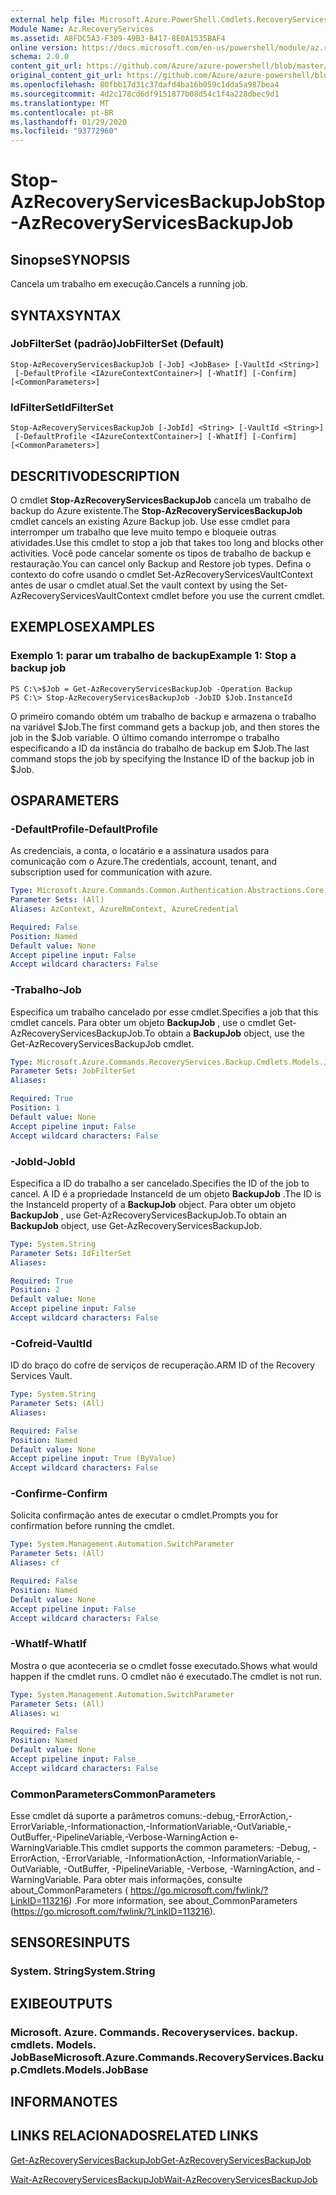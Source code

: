 ```yaml
---
external help file: Microsoft.Azure.PowerShell.Cmdlets.RecoveryServices.Backup.dll-Help.xml
Module Name: Az.RecoveryServices
ms.assetid: A8FDC5A3-F309-49B3-B417-8E0A1535BAF4
online version: https://docs.microsoft.com/en-us/powershell/module/az.recoveryservices/stop-azrecoveryservicesbackupjob
schema: 2.0.0
content_git_url: https://github.com/Azure/azure-powershell/blob/master/src/RecoveryServices/RecoveryServices/help/Stop-AzRecoveryServicesBackupJob.md
original_content_git_url: https://github.com/Azure/azure-powershell/blob/master/src/RecoveryServices/RecoveryServices/help/Stop-AzRecoveryServicesBackupJob.md
ms.openlocfilehash: 80fbb17d31c37dafd4ba16b059c1dda5a987bea4
ms.sourcegitcommit: 4d2c178cd6df9151877b08d54c1f4a228dbec9d1
ms.translationtype: MT
ms.contentlocale: pt-BR
ms.lasthandoff: 01/29/2020
ms.locfileid: "93772960"
---
```

# <span data-ttu-id="25407-101">Stop-AzRecoveryServicesBackupJob</span><span class="sxs-lookup"><span data-stu-id="25407-101">Stop-AzRecoveryServicesBackupJob</span></span>

## <span data-ttu-id="25407-102">Sinopse</span><span class="sxs-lookup"><span data-stu-id="25407-102">SYNOPSIS</span></span>
<span data-ttu-id="25407-103">Cancela um trabalho em execução.</span><span class="sxs-lookup"><span data-stu-id="25407-103">Cancels a running job.</span></span>

## <span data-ttu-id="25407-104">SYNTAX</span><span class="sxs-lookup"><span data-stu-id="25407-104">SYNTAX</span></span>

### <span data-ttu-id="25407-105">JobFilterSet (padrão)</span><span class="sxs-lookup"><span data-stu-id="25407-105">JobFilterSet (Default)</span></span>
```
Stop-AzRecoveryServicesBackupJob [-Job] <JobBase> [-VaultId <String>]
 [-DefaultProfile <IAzureContextContainer>] [-WhatIf] [-Confirm] [<CommonParameters>]
```

### <span data-ttu-id="25407-106">IdFilterSet</span><span class="sxs-lookup"><span data-stu-id="25407-106">IdFilterSet</span></span>
```
Stop-AzRecoveryServicesBackupJob [-JobId] <String> [-VaultId <String>]
 [-DefaultProfile <IAzureContextContainer>] [-WhatIf] [-Confirm] [<CommonParameters>]
```

## <span data-ttu-id="25407-107">DESCRITIVO</span><span class="sxs-lookup"><span data-stu-id="25407-107">DESCRIPTION</span></span>
<span data-ttu-id="25407-108">O cmdlet **Stop-AzRecoveryServicesBackupJob** cancela um trabalho de backup do Azure existente.</span><span class="sxs-lookup"><span data-stu-id="25407-108">The **Stop-AzRecoveryServicesBackupJob** cmdlet cancels an existing Azure Backup job.</span></span>
<span data-ttu-id="25407-109">Use esse cmdlet para interromper um trabalho que leve muito tempo e bloqueie outras atividades.</span><span class="sxs-lookup"><span data-stu-id="25407-109">Use this cmdlet to stop a job that takes too long and blocks other activities.</span></span>
<span data-ttu-id="25407-110">Você pode cancelar somente os tipos de trabalho de backup e restauração.</span><span class="sxs-lookup"><span data-stu-id="25407-110">You can cancel only Backup and Restore job types.</span></span>
<span data-ttu-id="25407-111">Defina o contexto do cofre usando o cmdlet Set-AzRecoveryServicesVaultContext antes de usar o cmdlet atual.</span><span class="sxs-lookup"><span data-stu-id="25407-111">Set the vault context by using the Set-AzRecoveryServicesVaultContext cmdlet before you use the current cmdlet.</span></span>

## <span data-ttu-id="25407-112">EXEMPLOS</span><span class="sxs-lookup"><span data-stu-id="25407-112">EXAMPLES</span></span>

### <span data-ttu-id="25407-113">Exemplo 1: parar um trabalho de backup</span><span class="sxs-lookup"><span data-stu-id="25407-113">Example 1: Stop a backup job</span></span>
```
PS C:\>$Job = Get-AzRecoveryServicesBackupJob -Operation Backup
PS C:\> Stop-AzRecoveryServicesBackupJob -JobID $Job.InstanceId
```

<span data-ttu-id="25407-114">O primeiro comando obtém um trabalho de backup e armazena o trabalho na variável $Job.</span><span class="sxs-lookup"><span data-stu-id="25407-114">The first command gets a backup job, and then stores the job in the $Job variable.</span></span>
<span data-ttu-id="25407-115">O último comando interrompe o trabalho especificando a ID da instância do trabalho de backup em $Job.</span><span class="sxs-lookup"><span data-stu-id="25407-115">The last command stops the job by specifying the Instance ID of the backup job in $Job.</span></span>

## <span data-ttu-id="25407-116">OS</span><span class="sxs-lookup"><span data-stu-id="25407-116">PARAMETERS</span></span>

### <span data-ttu-id="25407-117">-DefaultProfile</span><span class="sxs-lookup"><span data-stu-id="25407-117">-DefaultProfile</span></span>
<span data-ttu-id="25407-118">As credenciais, a conta, o locatário e a assinatura usados para comunicação com o Azure.</span><span class="sxs-lookup"><span data-stu-id="25407-118">The credentials, account, tenant, and subscription used for communication with azure.</span></span>

```yaml
Type: Microsoft.Azure.Commands.Common.Authentication.Abstractions.Core.IAzureContextContainer
Parameter Sets: (All)
Aliases: AzContext, AzureRmContext, AzureCredential

Required: False
Position: Named
Default value: None
Accept pipeline input: False
Accept wildcard characters: False
```

### <span data-ttu-id="25407-119">-Trabalho</span><span class="sxs-lookup"><span data-stu-id="25407-119">-Job</span></span>
<span data-ttu-id="25407-120">Especifica um trabalho cancelado por esse cmdlet.</span><span class="sxs-lookup"><span data-stu-id="25407-120">Specifies a job that this cmdlet cancels.</span></span>
<span data-ttu-id="25407-121">Para obter um objeto **BackupJob** , use o cmdlet Get-AzRecoveryServicesBackupJob.</span><span class="sxs-lookup"><span data-stu-id="25407-121">To obtain a **BackupJob** object, use the Get-AzRecoveryServicesBackupJob cmdlet.</span></span>

```yaml
Type: Microsoft.Azure.Commands.RecoveryServices.Backup.Cmdlets.Models.JobBase
Parameter Sets: JobFilterSet
Aliases:

Required: True
Position: 1
Default value: None
Accept pipeline input: False
Accept wildcard characters: False
```

### <span data-ttu-id="25407-122">-JobId</span><span class="sxs-lookup"><span data-stu-id="25407-122">-JobId</span></span>
<span data-ttu-id="25407-123">Especifica a ID do trabalho a ser cancelado.</span><span class="sxs-lookup"><span data-stu-id="25407-123">Specifies the ID of the job to cancel.</span></span>
<span data-ttu-id="25407-124">A ID é a propriedade InstanceId de um objeto **BackupJob** .</span><span class="sxs-lookup"><span data-stu-id="25407-124">The ID is the InstanceId property of a **BackupJob** object.</span></span>
<span data-ttu-id="25407-125">Para obter um objeto **BackupJob** , use Get-AzRecoveryServicesBackupJob.</span><span class="sxs-lookup"><span data-stu-id="25407-125">To obtain an **BackupJob** object, use Get-AzRecoveryServicesBackupJob.</span></span>

```yaml
Type: System.String
Parameter Sets: IdFilterSet
Aliases:

Required: True
Position: 2
Default value: None
Accept pipeline input: False
Accept wildcard characters: False
```

### <span data-ttu-id="25407-126">-Cofreid</span><span class="sxs-lookup"><span data-stu-id="25407-126">-VaultId</span></span>
<span data-ttu-id="25407-127">ID do braço do cofre de serviços de recuperação.</span><span class="sxs-lookup"><span data-stu-id="25407-127">ARM ID of the Recovery Services Vault.</span></span>

```yaml
Type: System.String
Parameter Sets: (All)
Aliases:

Required: False
Position: Named
Default value: None
Accept pipeline input: True (ByValue)
Accept wildcard characters: False
```

### <span data-ttu-id="25407-128">-Confirme</span><span class="sxs-lookup"><span data-stu-id="25407-128">-Confirm</span></span>
<span data-ttu-id="25407-129">Solicita confirmação antes de executar o cmdlet.</span><span class="sxs-lookup"><span data-stu-id="25407-129">Prompts you for confirmation before running the cmdlet.</span></span>

```yaml
Type: System.Management.Automation.SwitchParameter
Parameter Sets: (All)
Aliases: cf

Required: False
Position: Named
Default value: None
Accept pipeline input: False
Accept wildcard characters: False
```

### <span data-ttu-id="25407-130">-WhatIf</span><span class="sxs-lookup"><span data-stu-id="25407-130">-WhatIf</span></span>
<span data-ttu-id="25407-131">Mostra o que aconteceria se o cmdlet fosse executado.</span><span class="sxs-lookup"><span data-stu-id="25407-131">Shows what would happen if the cmdlet runs.</span></span> <span data-ttu-id="25407-132">O cmdlet não é executado.</span><span class="sxs-lookup"><span data-stu-id="25407-132">The cmdlet is not run.</span></span>

```yaml
Type: System.Management.Automation.SwitchParameter
Parameter Sets: (All)
Aliases: wi

Required: False
Position: Named
Default value: None
Accept pipeline input: False
Accept wildcard characters: False
```

### <span data-ttu-id="25407-133">CommonParameters</span><span class="sxs-lookup"><span data-stu-id="25407-133">CommonParameters</span></span>
<span data-ttu-id="25407-134">Esse cmdlet dá suporte a parâmetros comuns:-debug,-ErrorAction,-ErrorVariable,-Informationaction,-InformationVariable,-OutVariable,-OutBuffer,-PipelineVariable,-Verbose-WarningAction e-WarningVariable.</span><span class="sxs-lookup"><span data-stu-id="25407-134">This cmdlet supports the common parameters: -Debug, -ErrorAction, -ErrorVariable, -InformationAction, -InformationVariable, -OutVariable, -OutBuffer, -PipelineVariable, -Verbose, -WarningAction, and -WarningVariable.</span></span> <span data-ttu-id="25407-135">Para obter mais informações, consulte about_CommonParameters ( https://go.microsoft.com/fwlink/?LinkID=113216) .</span><span class="sxs-lookup"><span data-stu-id="25407-135">For more information, see about_CommonParameters (https://go.microsoft.com/fwlink/?LinkID=113216).</span></span>

## <span data-ttu-id="25407-136">SENSORES</span><span class="sxs-lookup"><span data-stu-id="25407-136">INPUTS</span></span>

### <span data-ttu-id="25407-137">System. String</span><span class="sxs-lookup"><span data-stu-id="25407-137">System.String</span></span>

## <span data-ttu-id="25407-138">EXIBE</span><span class="sxs-lookup"><span data-stu-id="25407-138">OUTPUTS</span></span>

### <span data-ttu-id="25407-139">Microsoft. Azure. Commands. Recoveryservices. backup. cmdlets. Models. JobBase</span><span class="sxs-lookup"><span data-stu-id="25407-139">Microsoft.Azure.Commands.RecoveryServices.Backup.Cmdlets.Models.JobBase</span></span>

## <span data-ttu-id="25407-140">INFORMA</span><span class="sxs-lookup"><span data-stu-id="25407-140">NOTES</span></span>

## <span data-ttu-id="25407-141">LINKS RELACIONADOS</span><span class="sxs-lookup"><span data-stu-id="25407-141">RELATED LINKS</span></span>

[<span data-ttu-id="25407-142">Get-AzRecoveryServicesBackupJob</span><span class="sxs-lookup"><span data-stu-id="25407-142">Get-AzRecoveryServicesBackupJob</span></span>](./Get-AzRecoveryServicesBackupJob.md)

[<span data-ttu-id="25407-143">Wait-AzRecoveryServicesBackupJob</span><span class="sxs-lookup"><span data-stu-id="25407-143">Wait-AzRecoveryServicesBackupJob</span></span>](./Wait-AzRecoveryServicesBackupJob.md)


